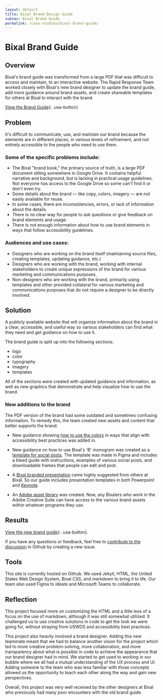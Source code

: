 ```yaml
---
layout: default
title: Bixal Brand Design Guide
subnav: Bixal Brand Guide
permalink: /case-studies/bixal-brand-guide/
---
```


# Bixal Brand Guide

## Overview

Bixal's brand guide was transformed from a large PDF that was difficult to access and maintain, to an interactive website. The Rapid Response Team worked closely with Bixal's new brand designer to update the brand guide, add more guidance around brand assets, and create shareable templates for others at Bixal to interact with the brand.

[View the Brand Guide](https://bixal.github.io/brand-guide/){: .usa-button}

## Problem

It's difficult to communicate, use, and maintain our brand because the elements are in different places, in various levels of refinement, and not entirely accessible to the people who need to use them.

### Some of the specific problems include:

- The Bixal "brand book," the primary source of truth, is a large PDF document sitting somewhere in Google Drive. It contains helpful narrative and background, but is lacking in practical usage guidelines. Not everyone has access to the Google Drive so some can't find it or don't even try.
- Some details about the brand — like copy, colors, imagery — are not easily available for reuse.
- In some cases, there are inconsistencies, errors, or lack of information about the details.
- There is no clear way for people to ask questions or give feedback on brand elements and usage.
- There is not enough information about how to use brand elements in ways that follow accessibility guidelines.

### Audiences and use cases:

- Designers who are working on the brand itself (maintaining source files, creating templates, updating guidance, etc.)
- Designers who are working with the brand, working with internal stakeholders to create unique expressions of the brand for various marketing and communications purposes.
- Non-designers who are working with the brand, primarily using templates and other provided collateral for various marketing and communications purposes that do not require a designer to be directly involved.

## Solution

A publicly available website that will organize information about the brand in a clear, accessible, and useful way so various stakeholders can find what they need and get guidance on how to use it.

The brand guide is split up into the following sections:

- logo
- color
- typography
- imagery
- templates

All of the sections were created with updated guidance and information, as well as new graphics that demonstrate and help visualize how to use the brand.

### New additions to the brand

The PDF version of the brand had some outdated and sometimes confusing information. To remedy this, the team created new assets and content that better supports the brand.

- New guidance showing [how to use the colors](https://bixal.github.io/brand-guide/color/) in ways that align with accessibility best practices was added in.

- New guidance on how to use Bixal's 'B' monogram was created as a [template for social posts](https://www.figma.com/file/uSdGkDjy2OVLxlhp1NVzM4/Social-Media-Template?node-id=54%3A190). The template was made in Figma and includes a bleed guide with instructions, examples of various social posts, and downloadable frames that people can edit and post.

- A [Bixal branded presentation](https://bixal365.sharepoint.com/:p:/g/EfPTLplrHSZAp8hMvkvS-y4BqfSoUka2Ro9kNV_vMXn_XA) came highly suggested from others at Bixal. So our guide includes presentation templates in both Powerpoint and [Keynote](https://bixal365.sharepoint.com/Shared%20Documents/2020%20Rebrand%20Templates/Presentation%20Templates/Bixal_Keynote_Template_2021.key).

- An [Adobe asset library](https://assets.adobe.com/public/0b60fc60-a474-4b51-40e8-1d5e1b0af038) was created. Now, any Bixalers who work in the Adobe Creative Suite can have access to the various brand assets within whatever programs they use.

## Results

[View the new brand guide](https://bixal.github.io/brand-guide/){: .usa-button}.

If you have any questions or feedback, feel free to [contribute to the discussion](https://github.com/Bixal/brand-guide/issues) in Github by creating a new issue.

## Tools

This site is currently hosted on Github. We used Jekyll, HTML, the United States Web Design System, Bixal CSS, and markdown to bring it to life. Our team also used Figma to ideate and Microsoft Teams to collaborate.

## Reflection

This project focused more on customizing the HTML and a little less of a focus on the use of markdown, although it was still somewhat utilized. It challenged us to use creative solutions in code to get the look we were going for, without straying from USWDS and accessibility best practices.

This project also heavily involved a brand designer. Adding this new teammate meant that we had to balance another vision for the project which led to more creative problem-solving, more collaboration, and more transparency about what is possible in code to achieve the appearance that our brand designer had in mind. We started to get used to working in our bubble where we all had a mutual understanding of the UX process and UI. Adding someone to the team who was less familiar with those concepts allowed us the opportunity to teach each other along the way and gain new perspectives.

Overall, this project was very well received by the other designers at Bixal who previously had many poor encounters with the old brand guide.
